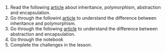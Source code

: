 1. Read the following [article](https://medium.com/@cancerian0684/what-are-four-basic-principles-of-object-oriented-programming-645af8b43727) about inheritance, polymorphism, abstraction and encapsulation.
2. Go through the followint [article](https://www.geeksforgeeks.org/difference-between-inheritance-and-polymorphism/) to understand the difference between inheritance and polymorphism.
3. Go through the following [article](https://www.geeksforgeeks.org/difference-between-abstraction-and-encapsulation-in-java-with-examples/) to understand the difference between abstraction and encapsulation.
4. Go through the notebook
5. Complete the challenges in the lesson.